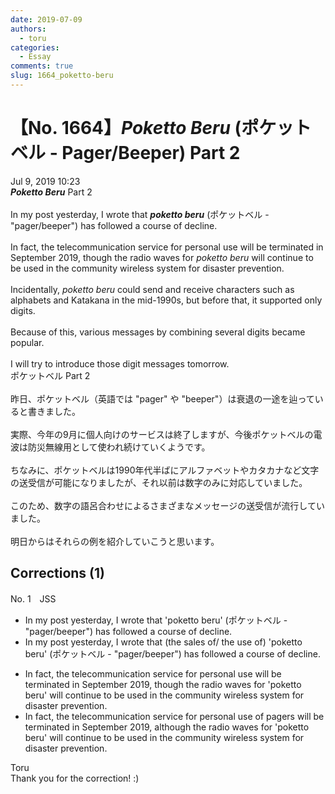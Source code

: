 ```yaml
---
date: 2019-07-09
authors:
  - toru
categories:
  - Essay
comments: true
slug: 1664_poketto-beru
---
```


# 【No. 1664】<strong><em>Poketto Beru</strong></em> (ポケットベル - Pager/Beeper) Part 2
<div class="date">Jul 9, 2019 10:23</div>
<div id="post"><div id="body_show_ori">
<strong><em>Poketto Beru</strong></em> Part 2<br/><br/>In my post yesterday, I wrote that <strong><em>poketto beru</em></strong> (ポケットベル - "pager/beeper") has followed a course of decline.<br/><br/>In fact, the telecommunication service for personal use will be terminated in September 2019, though the radio waves for <em>poketto beru</em> will continue to be used in the community wireless system for disaster prevention.<br/><br/>Incidentally, <em>poketto beru</em> could send and receive characters such as alphabets and Katakana in the mid-1990s, but before that, it supported only digits.<br/><br/>Because of this, various messages by combining several digits became popular.<br/><br/>I will try to introduce those digit messages tomorrow.
</div></div>

<!-- more -->

<div id="post_ja"><div id="body_show_mo">
ポケットベル Part 2<br/><br/>昨日、ポケットベル（英語では "pager" や "beeper"）は衰退の一途を辿っていると書きました。<br/><br/>実際、今年の9月に個人向けのサービスは終了しますが、今後ポケットベルの電波は防災無線用として使われ続けていくようです。<br/><br/>ちなみに、ポケットベルは1990年代半ばにアルファベットやカタカナなど文字の送受信が可能になりましたが、それ以前は数字のみに対応していました。<br/><br/>このため、数字の語呂合わせによるさまざまなメッセージの送受信が流行していました。<br/><br/>明日からはそれらの例を紹介していこうと思います。
</div></div>

## Corrections (1)
<div id="block"><div class="first_name"> No. 1　<span class="just_name">JSS</span></div><div id="block2">
<ul class="correction_field">
<li class="incorrect">In my post yesterday, I wrote that 'poketto beru' (ポケットベル - "pager/beeper") has followed a course of decline.</li>
<li class="corrected correct">
In my post yesterday, I wrote that <span class="f_red">(the sales of/ the use of) </span>'poketto beru' (ポケットベル - "pager/beeper") has<span class="sline"> followed a course of</span> decline.
</li>
</ul>
<ul class="correction_field">
<li class="incorrect">In fact, the telecommunication service for personal use will be terminated in September 2019, though the radio waves for 'poketto beru' will continue to be used in the community wireless system for disaster prevention.</li>
<li class="corrected correct">
In fact, the telecommunication service for personal use <span class="f_red">of pagers </span>will be terminated in September 2019, <span class="f_red">al</span>though the radio waves for 'poketto beru' will continue to be used in the community wireless system for disaster prevention.
</li>
</ul>
</div><div class="name"><span class="just_name">Toru</span><br>
Thank you for the correction! :)
</div>
</div>
